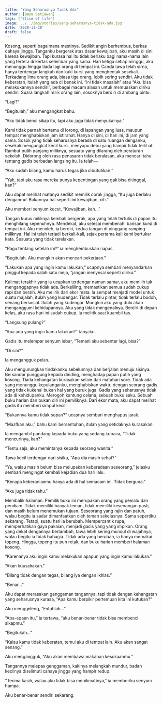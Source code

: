 ```yaml
---
title: 'Yang Seharusnya Tidak Ada'
author: [Bayu Setiawan]
tags: ['Slice of life']
image: ../../img/stories/yang-seharusnya-tidak-ada.jpg
date: '2020-11-20'
draft: false
---
```

Kosong, seperti bagaimana mestinya. Sedikit angin berhembus, berkas cahaya jingga. Tanganku bergerak atas dasar kewajiban, aku masih di sini karena kewajiban. Tapi kurasa hal itu tidak berlaku bagi nama-nama lain yang tertera di kertas selembar yang sama. Hari ketiga setiap minggu, aku menunggu hingga tiada lagi orang di tempat ini. Canda tawa telah sirna, hanya terdengar langkah dan kaki kursi yang menghentak sesekali. Terkadang lima orang ada, biasa tiga orang, lebih sering sendiri. Aku tidak keberatan, itulah yang ada di benak ini. “Ini tidak masalah” atau “Aku bisa melakukannya sendiri”, berbagai macam alasan untuk memuaskan diriku sendiri. Suara langkah milik orang lain, sosoknya berdiri di ambang pintu.

“Lagi?”

“Begitulah,” aku mengangkat bahu.

“Aku tidak benci sikap itu, tapi aku juga tidak menyukainya.”

Kami tidak pernah bertemu di lorong, di lapangan yang luas, maupun tempat menghabiskan jam istirahat. Hanya di sini, di hari ini, di jam yang sama. Sosok yang tidak seharusnya berada di satu ruangan denganku, sesekali mengangkat kecil kursi, menyapu debu yang hampir tidak terlihat. Rambut putih panjang miliknya, sesuatu yang dilarang oleh peraturan sekolah. Didorong oleh rasa penasaran tidak beralasan, aku mencari tahu tentang gadis berbadan langsing itu. Ia telah—

“Aku sudah bilang, kamu harus tegas jika dibutuhkan.”

“Yah, tapi aku rasa mereka punya kepentingan yang gak bisa ditinggal, kan?”

Aku dapat melihat matanya sedikit memilik corak jingga, “Itu juga berlaku denganmu! Bukannya hal seperti ini kewajiban, cih.”

Aku memberi senyum kecut, “Kewajiban, kah…”

Tangan kurus miliknya kembali bergerak, apa yang telah tertulis di papan itu menghilang sepenuhnya. Mendekat, aku selesai membenahi barisan kursi di tempat ini. Aku menoleh, ia berdiri, kedua tangan di pinggang ramping miliknya. Hal ini telah terjadi berkali-kali, sejak pertama kali kami bertukar kata. Sesuatu yang tidak terelakan.

“Ragu tentang setelah ini?” ia menghembuskan napas.

“Begitulah. Aku mungkin akan mencari pekerjaan.”

“Lakukan apa yang ingin kamu lakukan,” ucapnya sembari menyandarkan pinggul kepada salah satu meja, “jangan menyesal seperti diriku.”

Kalimat terakhir yang ia ucapkan terdengar namun samar, aku memilih tuk menganggapnya tidak ada. Berkeliling, memastikan semua sudah cukup rapi dan bersih. Aku melirik dari ekor mata. Ia sempat menjadi model untuk suatu majalah, itulah yang kudengar. Tidak terlalu pintar, tidak terlalu bodoh, senang bersosial. Itulah yang kudengar. Mungkin aku yang dulu akan menganggumi kehidupannya. Aku yang tidak mengenalnya. Berdiri di depan kelas, aku rasa hari ini sudah cukup. Ia melirik saat kuambil tas.

“Langsung pulang?”

“Apa ada yang ingin kamu lakukan?” tanyaku.

Gadis itu melempar senyum lebar, “Temani aku sebentar lagi, bisa?”

“Di sini?”

Ia mengangguk pelan.

Aku mengurungkan tindakanku sebelumnya dan berjalan menuju sisinya. Bersandar punggung kepada dinding, menghadap papan putih yang kosong. Tiada kehangatan kurasakan selain dari matahari sore. Tidak ada yang menunggu kepulanganku, menghabiskan waktu dengan seorang gadis yang tidak kukenal bukan hal yang buruk juga. Gadis yang seharusnya tidak ada di kehidupanku. Merogoh kantung celana, sebuah buku saku. Sebuah buku harian dan bukan diri ini pemiliknya. Dari ekor mata, aku dapat melihat gadis itu memberi simpul kecil.

“Bukannya kamu tidak sopan?” ucapnya sembari menghapus jarak.

“Maafkan aku,” bahu kami bersentuhan, itulah yang setidaknya kurasakan.

Ia mengambil pandang kepada buku yang sedang kubaca, “Tidak mencurinya, kan?”

“Tentu saja, aku memintanya kepada seorang wanita.”

Tawa kecil terdengar dari sisiku, “Apa dia masih sehat?”

“Ya, walau masih belum bisa melupakan keberadaan seseorang,” jelasku sembari mengingat kembali kejadian dua hari lalu.

“Kenapa keberanianmu hanya ada di hal semacam ini. Tidak berguna.”

“Aku juga tidak tahu.”

Membalik halaman. Pemilik buku ini merupakan orang yang pemalu dan pendiam. Tidak memiliki banyak teman, tidak memiliki kesenangan pasti, dan masih belum menemukan tujuan. Seseorang yang rajin dan patuh, walau begitu ia sadar dimanfaatkan oleh teman sekelasnya. Sama sepertiku sekarang. Tetapi, suatu hari ia berubah. Mempercantik rupa, memperhatikan gaya pakaian, menjadi gadis yang yang impikan. Orang yang dekat dengannya bertambah, tawa lebih sering muncul di wajahnya, walau begitu ia tidak bahagia. Tidak ada yang berubah, ia hanya memakai topeng. Hingga, topeng itu pun retak, dan buku harian memberi halaman kosong.

“Karenanya aku ingin kamu melakukan apapun yang ingin kamu lakukan.”

“Akan kuusahakan.”

“Bilang tidak dengan tegas, bilang iya dengan ikhlas.”

“Benar…”

Aku dapat merasakan genggaman tangannya, tapi tidak dengan kehangatan yang seharusnya kurasa, “Apa kamu berpikir pertemuan kita ini kutukan?”

Aku menggeleng, “Entahlah…”

“Apa-apaan itu,” ia tertawa, “aku benar-benar tidak bisa membenci sikapmu.”

“Begitukah…”

“Kalau kamu tidak keberatan, temui aku di tempat lain. Aku akan sangat senang.”

Aku mengangguk, “Aku akan membawa makanan kesukaanmu.”

Tangannya melepas genggaman, kakinya melangkah mundur, badan kecilnya diselimuti cahaya jingga yang hampir redup.

“Terima kasih, walau aku tidak bisa menikmatinya,” ia memberiku senyum hampa.

Aku benar-benar sendiri sekarang.
